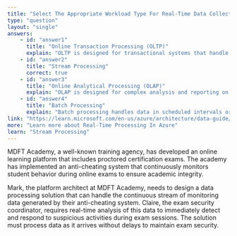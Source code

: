 ```yaml
---
title: "Select The Appropriate Workload Type For Real-Time Data Collection"
type: "question"
layout: "single"
answers:
    - id: "answer1"
      title: "Online Transaction Processing (OLTP)"
      explain: "OLTP is designed for transactional systems that handle day-to-day operations requiring strong consistency, not for processing continuous data streams."
    - id: "answer2"
      title: "Stream Processing"
      correct: true
    - id: "answer3"
      title: "Online Analytical Processing (OLAP)"
      explain: "OLAP is designed for complex analysis and reporting on historical data, not for handling real-time continuous data streams."
    - id: "answer4"
      title: "Batch Processing"
      explain: "Batch processing handles data in scheduled intervals or when certain data volumes are reached, which is not suitable for real-time requirements."
link: "https://learn.microsoft.com/en-us/azure/architecture/data-guide/big-data/real-time-processing"
more: "Learn more about Real-Time Processing In Azure"
learn: "Stream Processing"
---
```


MDFT Academy, a well-known training agency, has developed an online learning platform that includes proctored certification exams. The academy has implemented an anti-cheating system that continuously monitors student behavior during online exams to ensure academic integrity.

Mark, the platform architect at MDFT Academy, needs to design a data processing solution that can handle the continuous stream of monitoring data generated by their anti-cheating system. Claire, the exam security coordinator, requires real-time analysis of this data to immediately detect and respond to suspicious activities during exam sessions. The solution must process data as it arrives without delays to maintain exam security.